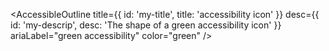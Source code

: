 <AccessibleOutline
  title={{ id: 'my-title', title: 'accessibility icon' }}
  desc={{ id: 'my-descrip', desc: 'The shape of a green accessibility icon' }}
  ariaLabel="green accessibility"
  color="green"
/>